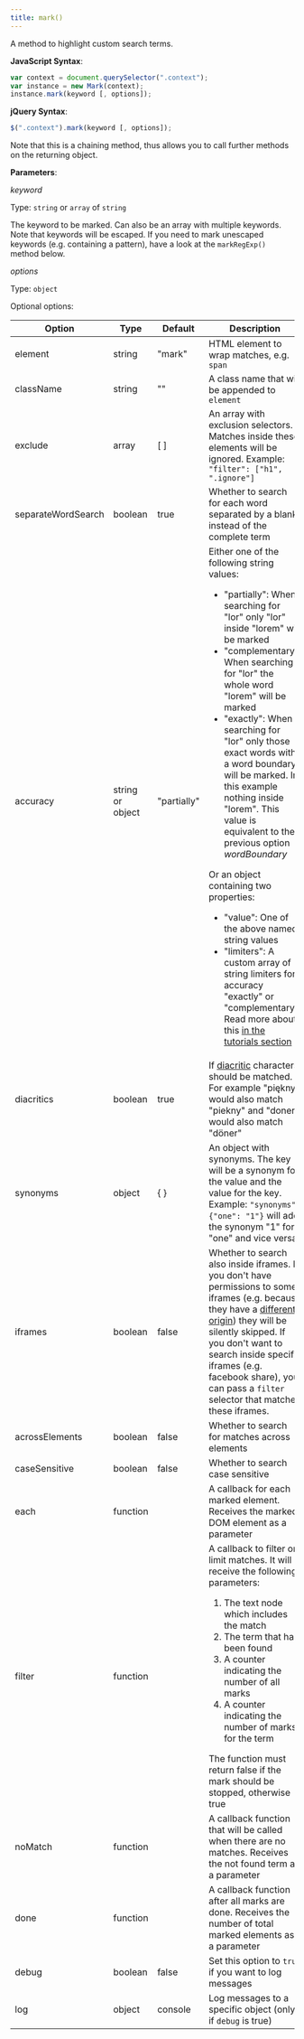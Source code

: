 ```yaml
---
title: mark()
---
```


A method to highlight custom search terms.

**JavaScript Syntax**:

```javascript
var context = document.querySelector(".context");
var instance = new Mark(context);
instance.mark(keyword [, options]);
```

**jQuery Syntax**:

```javascript
$(".context").mark(keyword [, options]);
```

Note that this is a chaining method, thus allows you to call further methods on
the returning object.

**Parameters**:

_keyword_

Type: `string` or `array` of `string`

The keyword to be marked. Can also be an array with multiple keywords. Note that
keywords will be escaped. If you need to mark unescaped keywords (e.g.
containing a pattern), have a look at the `markRegExp()` method below.

_options_

Type: `object`

Optional options:

| Option             | Type             | Default     | Description                                                                                                                                                                                                                                                                                                                                                                                                                                                                                                                                                                                                                                                                                                         |
|--------------------|------------------|-------------|---------------------------------------------------------------------------------------------------------------------------------------------------------------------------------------------------------------------------------------------------------------------------------------------------------------------------------------------------------------------------------------------------------------------------------------------------------------------------------------------------------------------------------------------------------------------------------------------------------------------------------------------------------------------------------------------------------------------|
| element            | string           | "mark"      | HTML element to wrap matches, e.g. `span`                                                                                                                                                                                                                                                                                                                                                                                                                                                                                                                                                                                                                                                                           |
| className          | string           | ""          | A class name that will be appended to `element`                                                                                                                                                                                                                                                                                                                                                                                                                                                                                                                                                                                                                                                                     |
| exclude            | array            | [ ]         | An array with exclusion selectors. Matches inside these elements will be ignored. Example: `"filter": ["h1", ".ignore"]`                                                                                                                                                                                                                                                                                                                                                                                                                                                                                                                                                                                            |
| separateWordSearch | boolean          | true        | Whether to search for each word separated by a blank instead of the complete term                                                                                                                                                                                                                                                                                                                                                                                                                                                                                                                                                                                                                                   |
| accuracy           | string or object | "partially" | Either one of the following string values:<ul><li>"partially": When searching for "lor" only "lor" inside "lorem" will be marked</li><li>"complementary": When searching for "lor" the whole word "lorem" will be marked</li><li>"exactly": When searching for "lor" only those exact words with a word boundary will be marked. In this example nothing inside "lorem". This value is equivalent to the previous option <i>wordBoundary</i></li></ul>Or an object containing two properties:<ul><li>"value": One of the above named string values</li><li>"limiters": A custom array of string limiters for accuracy "exactly" or "complementary". Read more about this [in the tutorials section](#accuracy)</li> |
| diacritics         | boolean          | true        | If [diacritic][diacritic] characters should be matched. For example "piękny" would also match "piekny" and "doner" would also match "döner"                                                                                                                                                                                                                                                                                                                                                                                                                                                                                                                                                                         |
| synonyms           | object           | { }         | An object with synonyms. The key will be a synonym for the value and the value for the key. Example: `"synonyms": {"one": "1"}` will add the synonym "1" for "one" and vice versa                                                                                                                                                                                                                                                                                                                                                                                                                                                                                                                                   |
| iframes            | boolean          | false       | Whether to search also inside iframes. If you don't have permissions to some iframes (e.g. because they have a [different origin][SOP]) they will be silently skipped. If you don't want to search inside specific iframes (e.g. facebook share), you can pass a `filter` selector that matches these iframes.                                                                                                                                                                                                                                                                                                                                                                                                      |
| acrossElements     | boolean          | false       | Whether to search for matches across elements                                                                                                                                                                                                                                                                                                                                                                                                                                                                                                                                                                                                                                                                       |
| caseSensitive      | boolean          | false       | Whether to search case sensitive                                                                                                                                                                                                                                                                                                                                                                                                                                                                                                                                                                                                                                                                                    |
| each               | function         |             | A callback for each marked element. Receives the marked DOM element as a parameter                                                                                                                                                                                                                                                                                                                                                                                                                                                                                                                                                                                                                                  |
| filter             | function         |             | A callback to filter or limit matches. It will receive the following parameters: <ol><li>The text node which includes the match</li><li>The term that has been found</li><li>A counter indicating the number of all marks</li><li>A counter indicating the number of marks for the term</li></ol> The function must return false if the mark should be stopped, otherwise true                                                                                                                                                                                                                                                                                                                                      |
| noMatch            | function         |             | A callback function that will be called when there are no matches. Receives the not found term as a parameter                                                                                                                                                                                                                                                                                                                                                                                                                                                                                                                                                                                                       |
| done               | function         |             | A callback function after all marks are done. Receives the number of total marked elements as a parameter                                                                                                                                                                                                                                                                                                                                                                                                                                                                                                                                                                                                           |
| debug              | boolean          | false       | Set this option to `true` if you want to log messages                                                                                                                                                                                                                                                                                                                                                                                                                                                                                                                                                                                                                                                               |
| log                | object           | console     | Log messages to a specific object (only if  `debug` is true)                                                                                                                                                                                                                                                                                                                                                                                                                                                                                                                                                                                                                                                        |

[diacritic]: https://en.wikipedia.org/wiki/Diacritic
[SOP]: https://en.wikipedia.org/wiki/Same-origin_policy
